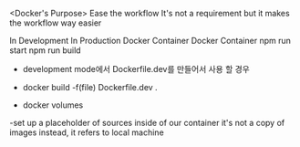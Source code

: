 <Docker's Purpose> Ease the workflow It's not a requirement but it makes the
workflow way easier

In Development In Production Docker Container Docker Container npm run start npm
run build

- development mode에서 Dockerfile.dev를 만들어서 사용 할 경우

- docker build -f(file) Dockerfile.dev .

- docker volumes

-set up a placeholder of sources inside of our container it's not a copy of
images instead, it refers to local machine
